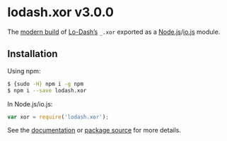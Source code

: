 # lodash.xor v3.0.0

The [modern build](https://github.com/lodash/lodash/wiki/Build-Differences) of [Lo-Dash’s](https://lodash.com/) `_.xor` exported as a [Node.js](http://nodejs.org/)/[io.js](https://iojs.org/) module.

## Installation

Using npm:

```bash
$ {sudo -H} npm i -g npm
$ npm i --save lodash.xor
```

In Node.js/io.js:

```js
var xor = require('lodash.xor');
```

See the [documentation](https://lodash.com/docs#xor) or [package source](https://github.com/lodash/lodash/blob/3.0.0-npm-packages/lodash.xor) for more details.
